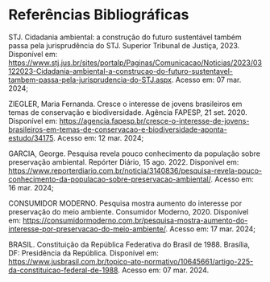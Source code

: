 # Referências Bibliográficas

STJ. Cidadania ambiental: a construção do futuro sustentável também passa pela jurisprudência do STJ. Superior Tribunal de Justiça, 2023. Disponível em: <https://www.stj.jus.br/sites/portalp/Paginas/Comunicacao/Noticias/2023/03122023-Cidadania-ambiental-a-construcao-do-futuro-sustentavel-tambem-passa-pela-jurisprudencia-do-STJ.aspx>. Acesso em: 07 mar. 2024;

ZIEGLER, Maria Fernanda. Cresce o interesse de jovens brasileiros em temas de conservação e biodiversidade. Agência FAPESP, 21 set. 2020. Disponível em: 
<https://agencia.fapesp.br/cresce-o-interesse-de-jovens-brasileiros-em-temas-de-conservacao-e-biodiversidade-aponta-estudo/34175>. Acesso em: 12 mar. 2024;

GARCIA, George. Pesquisa revela pouco conhecimento da população sobre preservação ambiental. Repórter Diário, 15 ago. 2022. Disponível em: <https://www.reporterdiario.com.br/noticia/3140836/pesquisa-revela-pouco-conhecimento-da-populacao-sobre-preservacao-ambiental/>. Acesso em: 16 mar. 2024;

CONSUMIDOR MODERNO. Pesquisa mostra aumento do interesse por preservação do meio ambiente. Consumidor Moderno, 2020. Disponível em: <https://consumidormoderno.com.br/pesquisa-mostra-aumento-do-interesse-por-preservacao-do-meio-ambiente/>. Acesso em: 17 mar. 2024;

BRASIL. Constituição da República Federativa do Brasil de 1988. Brasília, DF: Presidência da República. Disponível em:
https://www.jusbrasil.com.br/topico-ato-normativo/10645661/artigo-225-da-constituicao-federal-de-1988. Acesso em: 07 mar. 2024.
